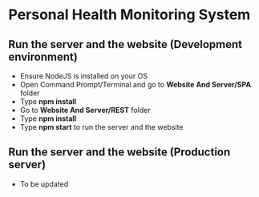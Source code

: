 # Personal Health Monitoring System

## Run the server and the website (Development environment)

-   Ensure NodeJS is installed on your OS
-   Open Command Prompt/Terminal and go to **Website And Server/SPA** folder
-   Type **npm install**
-   Go to **Website And Server/REST** folder
-   Type **npm install**
-   Type **npm start** to run the server and the website

## Run the server and the website (Production server)

-   To be updated

